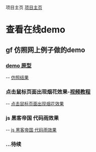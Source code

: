 项目主页 <a href="https://javastar920905.github.io/html5/">项目主页 </a>
# 查看在线demo
## gf 仿照网上例子做的demo
### <a href="https://javastar920905.github.io/html5/translate/index">demo 原型</a>

-- <a href="https://javastar920905.github.io/html5/translate/index2">仿照结果</a>


### 点击鼠标页面出现烟花效果-<a href="http://www.365yg.com/group/6440320757309374977/">视频教程</a>
-- <a href="https://javastar920905.github.io/html5/power-fire.html">点击鼠标页面出现烟花效果</a>

### js 黑客帝国 代码雨效果
-- <a href="https://javastar920905.github.io/html5/js-hack-code_rain.html">js 黑客帝国 代码雨效果</a>

### ...待续